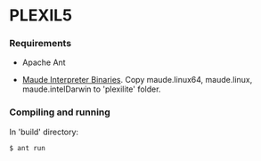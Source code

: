 PLEXIL5 
========

### Requirements

* Apache Ant

* [Maude Interpreter Binaries](http://maude.cs.uiuc.edu/download/). Copy maude.linux64, maude.linux, maude.intelDarwin to 'plexilite' folder.



### Compiling and running

In 'build' directory:

```bash
$ ant run
```


